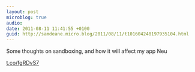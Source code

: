 ```yaml
---
layout: post
microblog: true
audio: 
date: 2011-08-11 11:41:55 +0100
guid: http://samdeane.micro.blog/2011/08/11/t101604248197935104.html
---
```

Some thoughts on sandboxing, and how it will affect my app Neu

[t.co/fgRDvS7](http://t.co/fgRDvS7)
